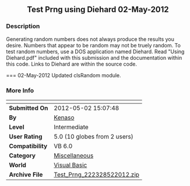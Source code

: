 ﻿<div align="center">

## Test Prng using Diehard  02\-May\-2012


</div>

### Description

Generating random numbers does not always produce the results you desire. Numbers that appear to be random may not be truely random. To test random numbers, use a DOS application named Diehard. Read "Using Diehard.pdf" included with this submission and the documentation within this code. Links to Diehard are within the source code.

=== 02-May-2012 Updated clsRandom module.
 
### More Info
 


<span>             |<span>
---                |---
**Submitted On**   |2012-05-02 15:07:48
**By**             |[Kenaso](https://github.com/Planet-Source-Code/PSCIndex/blob/master/ByAuthor/kenaso.md)
**Level**          |Intermediate
**User Rating**    |5.0 (10 globes from 2 users)
**Compatibility**  |VB 6\.0
**Category**       |[Miscellaneous](https://github.com/Planet-Source-Code/PSCIndex/blob/master/ByCategory/miscellaneous__1-1.md)
**World**          |[Visual Basic](https://github.com/Planet-Source-Code/PSCIndex/blob/master/ByWorld/visual-basic.md)
**Archive File**   |[Test\_Prng\_222328522012\.zip](https://github.com/Planet-Source-Code/kenaso-test-prng-using-diehard-02-may-2012__1-73514/archive/master.zip)








